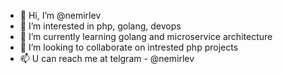 - 👋 Hi, I’m @nemirlev
- 👀 I’m interested in php, golang, devops
- 🌱 I’m currently learning golang and microservice architecture
- 💞️ I’m looking to collaborate on intrested php projects
- 📫 U can reach me at telgram - @nemirlev
